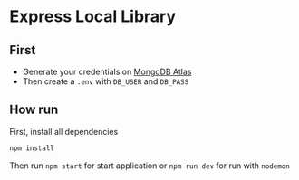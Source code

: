 # Express Local Library

## First

- Generate your credentials on [MongoDB Atlas](https://cloud.mongodb.com/)
- Then create a `.env` with `DB_USER` and `DB_PASS`

## How run

First, install all dependencies

```bash
npm install
```

Then run `npm start` for start application or `npm run dev` for run with `nodemon`
